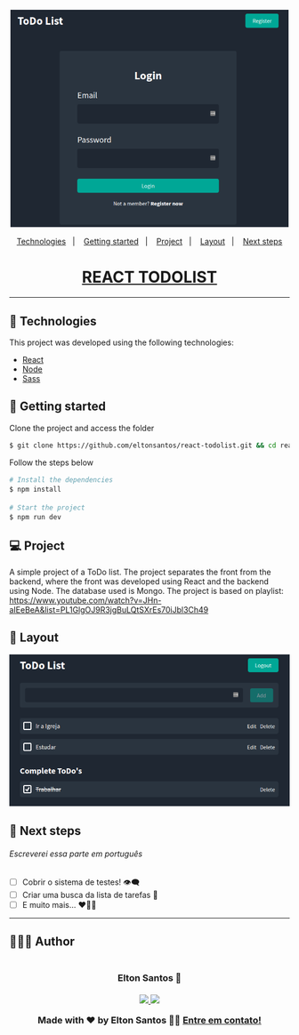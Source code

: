 <p align="center">
  <img alt="REACT TODOLIST" src=".github/register.png" width="500px">
</p>

<p align="center">
  <a href="#-technologies">Technologies</a>&nbsp;&nbsp;&nbsp;|&nbsp;&nbsp;&nbsp;
  <a href="#-getting-started">Getting started</a>&nbsp;&nbsp;&nbsp;|&nbsp;&nbsp;&nbsp;
  <a href="#-project">Project</a>&nbsp;&nbsp;&nbsp;|&nbsp;&nbsp;&nbsp;
  <a href="#-layout">Layout</a>&nbsp;&nbsp;&nbsp;|&nbsp;&nbsp;&nbsp;
  <a href="#-next-steps">Next steps</a>
</p>

<h1 align="center">
  <a href="#" target="_blank">
    REACT TODOLIST
  </a>
</h1>

---

## 🧪 Technologies

This project was developed using the following technologies:

- [React](https://pt-br.reactjs.org/)
- [Node](https://nodejs.org/)
- [Sass](https://sass-lang.com/)

## 🚀 Getting started

Clone the project and access the folder

```bash
$ git clone https://github.com/eltonsantos/react-todolist.git && cd react-todolist
```

Follow the steps below
```bash
# Install the dependencies
$ npm install

# Start the project
$ npm run dev
```

## 💻 Project

A simple project of a ToDo list. The project separates the front from the backend, where the front was developed using React and the backend using Node. The database used is Mongo. The project is based on playlist: https://www.youtube.com/watch?v=JHn-aIEeBeA&list=PL1GlgOJ9R3jgBuLQtSXrEs70iJbl3Ch49

## 🔖 Layout

<p align="center">
  <img alt="REACT TODOLIST" src=".github/todo.png" width="700px">
</p>

## 🐾 Next steps

###### Escreverei essa parte em português

- [ ] Cobrir o sistema de testes! 👁‍🗨
- [ ] Criar uma busca da lista de tarefas 🔎
- [ ] E muito mais... ❤💪🏼

---

## 👨🏻‍💻 Author

<h3 align="center">
  <img style="border-radius: 50%" src="https://avatars3.githubusercontent.com/u/1292594?s=460&u=0b1bfb0fc81256c59dc33f31ce344231bd5a5286&v=4" width="100px;" alt=""/>
  <br/>
  <strong>Elton Santos</strong> 🚀
  <br/>
  <br/>

 <a href="https://www.linkedin.com/in/eltonmelosantos" alt="LinkedIn" target="blank">
    <img src="https://img.shields.io/badge/-LinkedIn-blue?style=flat-square&logo=Linkedin&logoColor=white" />
  </a>

  <a href="mailto:elton.melo.santos@gmail.com?subject=Olá%20Elton" alt="Email" target="blank">
    <img src="https://img.shields.io/badge/-Gmail-c14438?style=flat-square&logo=Gmail&logoColor=white&link=mailto:elton.melo.santos@gmail.com" />
  </a>

<br/>

Made with ❤️ by Elton Santos 👋🏽 [Entre em contato!](https://www.linkedin.com/in/eltonmelosantos/)

</h3>